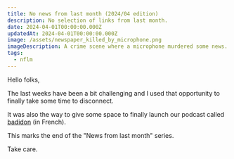 ```yaml
---
title: No news from last month (2024/04 edition)
description: No selection of links from last month.
date: 2024-04-01T00:00:00.000Z
updatedAt: 2024-04-01T00:00:00.000Z
image: /assets/newspaper_killed_by_microphone.png
imageDescription: A crime scene where a microphone murdered some news. Generated with SDXL 1.0.
tags:
  - nflm
---
```


Hello folks,

The last weeks have been a bit challenging and I used that opportunity to finally take some time to disconnect.

It was also the way to give some space to finally launch our podcast called [badidon](https://sieg.fr/ied/badidon) (in French).

This marks the end of the "News from last month" series.

Take care.
